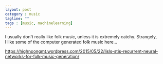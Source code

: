 ```yaml
---
layout: post
category : music
tagline: ""
tags : [music, machinelearning]
---
```


  
  
I usually don't really like folk music, unless it is extremely catchy.  Strangely, I like some of the computer generated folk music here...  
  
  

<https://highnoongmt.wordpress.com/2015/05/22/lisls-stis-recurrent-neural-networks-for-folk-music-generation/>
